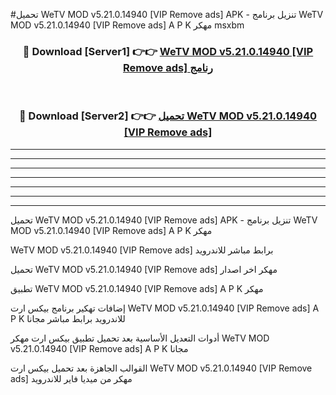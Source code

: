 #تحميل WeTV MOD v5.21.0.14940 [VIP Remove ads]  APK - تنزيل برنامج WeTV MOD v5.21.0.14940 [VIP Remove ads]  A P K مهكر msxbm 



<div align="center">
<h3>🔴 Download [Server1] 👉👉 <a href="https://apkdownload10.web.app/?title=WeTV MOD v5.21.0.14940 [VIP Remove ads] ">WeTV MOD v5.21.0.14940 [VIP Remove ads]  رنامج</a></h3><br>

<h3>🔴 Download [Server2] 👉👉 <a href="https://apkdownload10.web.app/?title=WeTV MOD v5.21.0.14940 [VIP Remove ads] ">تحميل WeTV MOD v5.21.0.14940 [VIP Remove ads]  </a></h3>
</div>


----------------------------------------------------------

----------------------------------------------------------

----------------------------------------------------------

----------------------------------------------------------

----------------------------------------------------------

----------------------------------------------------------

----------------------------------------------------------

تحميل WeTV MOD v5.21.0.14940 [VIP Remove ads]  APK - تنزيل برنامج WeTV MOD v5.21.0.14940 [VIP Remove ads]  A P K مهكر

WeTV MOD v5.21.0.14940 [VIP Remove ads]  برابط مباشر للاندرويد

تحميل WeTV MOD v5.21.0.14940 [VIP Remove ads]  مهكر اخر اصدار

تطبيق WeTV MOD v5.21.0.14940 [VIP Remove ads]  A P K مهكر

إضافات تهكير برنامج بيكس ارت WeTV MOD v5.21.0.14940 [VIP Remove ads]  A P K للاندرويد برابط مباشر مجانا

أدوات التعديل الأساسية بعد تحميل تطبيق بيكس ارت مهكر WeTV MOD v5.21.0.14940 [VIP Remove ads]  A P K مجانا

القوالب الجاهزة بعد تحميل بيكس ارت WeTV MOD v5.21.0.14940 [VIP Remove ads]  مهكر من ميديا فاير للاندرويد


